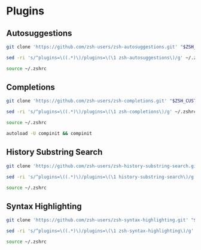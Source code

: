 # Plugins

## Autosuggestions

```sh
git clone 'https://github.com/zsh-users/zsh-autosuggestions.git' "$ZSH_CUSTOM/plugins/zsh-autosuggestions"
```

```sh
sed -ri 's/^plugins=\((.*)\)/plugins=\(\1 zsh-autosuggestions\)/g' ~/.zshrc
```

```sh
source ~/.zshrc
```

## Completions

```sh
git clone 'https://github.com/zsh-users/zsh-completions.git' "$ZSH_CUSTOM/plugins/zsh-completions"
```

```sh
sed -ri 's/^plugins=\((.*)\)/plugins=\(\1 zsh-completions\)/g' ~/.zshrc
```

```sh
source ~/.zshrc
```

```sh
autoload -U compinit && compinit
```

## History Substring Search

```sh
git clone 'https://github.com/zsh-users/zsh-history-substring-search.git' "$ZSH_CUSTOM/plugins/history-substring-search"
```

```sh
sed -ri 's/^plugins=\((.*)\)/plugins=\(\1 history-substring-search\)/g' ~/.zshrc
```

```sh
source ~/.zshrc
```

## Syntax Highlighting

```sh
git clone 'https://github.com/zsh-users/zsh-syntax-highlighting.git' "$ZSH_CUSTOM/plugins/zsh-syntax-highlighting"
```

```sh
sed -ri 's/^plugins=\((.*)\)/plugins=\(\1 zsh-syntax-highlighting\)/g' ~/.zshrc
```

```sh
source ~/.zshrc
```
